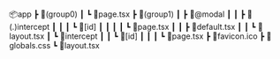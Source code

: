 📦app
┣ 📂(group0)
┃ ┗ 📜page.tsx
┣ 📂(group1)
┃ ┣ 📂@modal
┃ ┃ ┣ 📂(.)intercept
┃ ┃ ┃ ┗ 📂[id]
┃ ┃ ┃ ┃ ┗ 📜page.tsx
┃ ┃ ┣ 📜default.tsx
┃ ┃ ┗ 📜layout.tsx
┃ ┗ 📂intercept
┃ ┃ ┗ 📂[id]
┃ ┃ ┃ ┗ 📜page.tsx
┣ 📜favicon.ico
┣ 📜globals.css
┗ 📜layout.tsx

